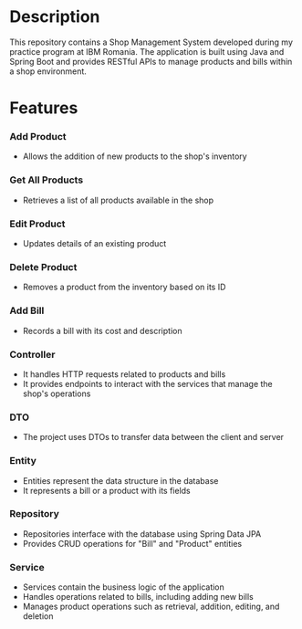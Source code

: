 <h1>Description</h1>
<p>This repository contains a Shop Management System developed during my practice program at IBM Romania. The application is built using Java and Spring Boot and provides RESTful APIs to manage products and bills within a shop environment.</p>
<h1>Features</h1>
<h3>Add Product</h3>
<ul>
  <li>Allows the addition of new products to the shop's inventory</li>
</ul>
<h3>Get All Products</h3> 
<ul>
  <li>Retrieves a list of all products available in the shop</li>
</ul>
<h3>Edit Product</h3>
<ul>
  <li>Updates details of an existing product</li>
</ul>
<h3>Delete Product</h3>
<ul>
  <li>Removes a product from the inventory based on its ID</li>
</ul>
<h3>Add Bill</h3>
<ul>
  <li>Records a bill with its cost and description</li>
</ul>
<h3>Controller</h3>
<ul>
  <li>It handles HTTP requests related to products and bills</li>
  <li>It provides endpoints to interact with the services that manage the shop's operations</li>
</ul>
<h3>DTO</h3>
<ul>
  <li>The project uses DTOs to transfer data between the client and server</li>
</ul>
<h3>Entity</h3>
<ul>
  <li>Entities represent the data structure in the database</li>
  <li>It represents a bill or a product with its fields</li>
</ul>
<h3>Repository</h3>
<ul>
  <li>Repositories interface with the database using Spring Data JPA</li>
  <li>Provides CRUD operations for "Bill" and "Product" entities</li>
</ul>
<h3>Service</h3>
<ul>
  <li>Services contain the business logic of the application</li>
  <li>Handles operations related to bills, including adding new bills</li>
  <li>Manages product operations such as retrieval, addition, editing, and deletion</li>
</ul>
